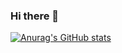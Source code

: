 ### Hi there 👋
[![Anurag's GitHub stats](https://github-readme-stats.vercel.app/api?username=Bailey-24)](https://github.com/anuraghazra/github-readme-stats)

<!--
**Bailey-24/Bailey-24** is a ✨ _special_ ✨ repository because its `README.md` (this file) appears on your GitHub profile.

Here are some ideas to get you started:

- 🔭 I’m currently working on ...
- 🌱 I’m currently learning ...
- 👯 I’m looking to collaborate on ...
- 🤔 I’m looking for help with ...
- 💬 Ask me about ...
- 📫 How to reach me: ...
- 😄 Pronouns: ...
- ⚡ Fun fact: ...
-->
